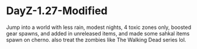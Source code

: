 # DayZ-1.27-Modified
Jump into a world with less rain, modest nights, 4 toxic zones only, boosted gear spawns, and added in unreleased items, and made some sahkal items spawn on cherno. also treat the zombies like The Walking Dead series lol.
